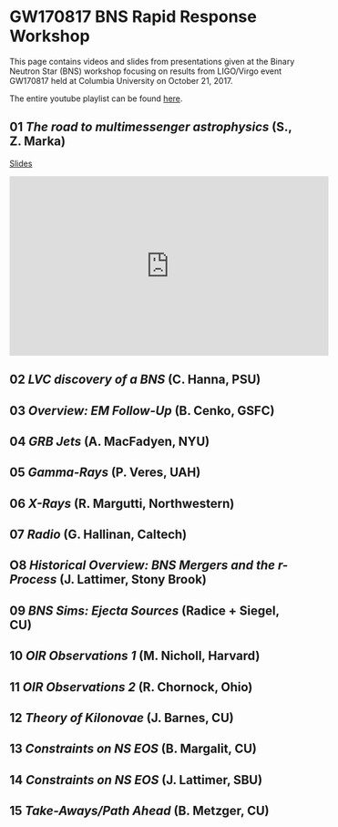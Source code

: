 # GW170817 BNS Rapid Response Workshop

This page contains videos and slides from presentations given at the Binary
Neutron Star (BNS) workshop focusing on results from LIGO/Virgo event GW170817
held at Columbia University on October 21, 2017.

The entire youtube playlist can be found
[here](https://www.youtube.com/playlist?list=PL062_Ark6hbZMvQUs-9zItI7OqFrm3S_4).

## 01 *The road to multimessenger astrophysics* (S., Z. Marka)

[Slides](https://www.dropbox.com/s/33jikyd8wbgi9p7/Road_to_MMA_Oct222017.pdf?dl=0)

<iframe width="560" height="315" src="https://www.youtube.com/embed/xkEph9Ksun8" frameborder="0" allowfullscreen></iframe>

## 02 *LVC discovery of a BNS* (C. Hanna, PSU)
## 03 *Overview: EM Follow-Up* (B. Cenko, GSFC)
## 04 *GRB Jets* (A. MacFadyen, NYU)
## 05 *Gamma-Rays* (P. Veres, UAH)
## 06 *X-Rays* (R. Margutti, Northwestern)
## 07 *Radio* (G. Hallinan, Caltech)
## O8 *Historical Overview: BNS Mergers and the r-Process* (J. Lattimer, Stony Brook)
## 09 *BNS Sims: Ejecta Sources* (Radice + Siegel, CU)
## 10 *OIR Observations 1* (M. Nicholl, Harvard)
## 11 *OIR Observations 2* (R. Chornock, Ohio)
## 12 *Theory of Kilonovae* (J. Barnes, CU)
## 13 *Constraints on NS EOS* (B. Margalit, CU)
## 14 *Constraints on NS EOS* (J. Lattimer, SBU)
## 15 *Take-Aways/Path Ahead* (B. Metzger, CU)
